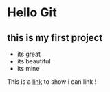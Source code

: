 # Hello Git
## this is my first project
- its great 
- its beautiful
- its mine

This is a [link](http://www.cnn.com) to show i can link !